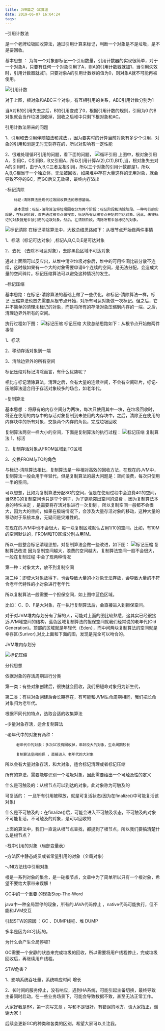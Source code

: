```yaml
---
title: JVM篇之 GC算法
date: 2019-06-07 16:04:24
tags:
---
```

–引用计数法

是一个老牌垃圾回收算法，通过引用计算来标记，判断一个对象是不是垃圾，是不是要回收。

基本思想 ： 为每一个对象都标记一个引用数量，引用计数器的实现很简单，对于一个对象A，只要有任何一个对象引用了A，则A的引用计数器就加1，当引用失效时，引用计数器就减1。只要对象A的引用计数器的值为0，则对象A就不可能再被使用。

![引用计数](title/1.png)

对于上图，根对象和ABC三个对象，有互相引用的关系，ABC引用计数分别为1

当A对B的引用失去之后，B的引用变成了0，根据引用计数的规则，引用为0 的B对象就会当作垃圾回收掉，回收之后堆中只剩下根对象和AC。

引用计数法带来的问题

1、引用和去引用伴随加法和减法，，因为要实时的计算当前对象有多少个引用，对象的引用和消是无时无刻存在的，所以对影响有一定性能

2、很难处理循环引用的问题，看下面的问题，
![循环引用](title/2.png)
上图中，根对象引用A，引用C，C引用B，B又引用A，所以引用计算A(2),C(1),B(1),当，根对象失去对A的引用时，由于A,B,C三者互相引用，所以三个对象的引用计数都是1，所以A,B,C相当于一个独立体，无法被回收，如果堆中存在大量这样的无用对象，就会导致不停的GC，而GC后又无效果，最终内存溢出

–标记清除

        标记-清除算法是现代垃圾回收算法的思想基础。    

        基本思想：标记-清除算法将垃圾回收分为两个阶段：标记阶段和清除阶段。一种可行的实现是，在标记阶段，首先通过根节点做搜索，标记所有从根节点开始的可达对象。因此，未被标记的对象就是未被引用的垃圾对象。然后，在清除阶段，清除所有未被标记的对象。
![标记清除](title/3.png)
在标记清除算法中，大致总结思路如下：从根节点开始做两件事情

1、标活（标记可达对象）,标记A,B,C,D,E是可达对象

2、去死 （去除不可达对象），去除黑色区域不可达对象

通过上面图可以反应出，从堆中清空垃圾对象后，堆中的可用空间比较分散不连续，这时候如果有一个大的对象需要申请6个连续的空间，是无法分配，会造成大量的空间碎片。标记压缩算法可以避免这种情况的发生。

–标记压缩

基本思路：在标记-清除算法的基础上做了一些优化。和标记-清除算法一样，标记-压缩算法也首先需要从根节点开始，对所有可达对象做一次标记。但之后，它并不简单的清理未标记的对象，而是将所有的存活对象压缩到内存的一端。之后，清理边界外所有的空间。

执行过程如下图：
![标记压缩](title/4.png)
标记压缩
大致总结思路如下：从根节点开始做两件事情

1、标活

2、移动存活对象到一端

3、清除边界外的所有空间

标记压缩对标记清除而言，有什么优势呢？

相比与标记清除算法，清理之后，会有大量的连续空间，不会有空间碎片，标记-压缩算法适合用于存活对象较多的场合，如老年代。

–复制算法

基本思想 ：将原有的内存空间分为两块，每次只使用其中一块，在垃圾回收时，将正在使用的内存中的存活对象复制到未使用的内存块中，之后，清除正在使用的内存块中的所有对象，交换两个内存的角色，完成垃圾回收

复制算法两空一样大小的空间，下面是复制算法的执行过程：
![标记压缩](title/5.png)
复制算法
1、标活

2、复制存活对象从FROM区域到TO区域

3、交换FROM与TO的角色

与标记-清除算法相比，复制算法是一种相对高效的回收方法，在现在的JVM中，复制算法一般会用于年轻代，但是复制算法的最大问题是：空间浪费，每次只使用一半的空间。

可以想想，比如为复制算法分配8G的空间，但是在使用过程中会浪费4G的空间，当然8G的复制空间也只是举个例子，为了更能突出空间的浪费 ，因为复制算法本身的特性决定 ，是需要将存活对象进行一次复制 ，所以复制空间一般都不会很大，因为大的空间，如果在极端情况下，会涉及大量存活对象的移动，这种大量的移动对于系统本身，无疑问是灾难性的。

在现在的JVM中也不会很大，每一块复制区域默认占用1/10的空间。比如，有10M的空间默认的，FROM和TO区域分别占用1M。

所以一般整合标记清理思想，对复制算法会做一些改进，如下图：
![标记压缩](title/6.png)
复制算法改进
因为复制空间越大，浪费的空间越大，复制算法空间一般不会很大，一般在复制过程 中会了现两种情况

第一种：对象太大，放不到复制空间

第二种：即使大对象放得下，也会导致大量的小对象无法存放，会导致大量的不符合老年代特性的小对象进行老年代

所以复制算法一般需要一个担保空间，如上图中蓝色区域。

比如：C、D、F是大对象，在一执行复制算法后，会直接进入到担保空间。

对于对JVM堆内存划分有了解的人，可能对上面的图比较熟悉，这其实已经很接近JVM堆空间的结构，蓝色区域复制算法的担保空间就我们经常说的老年代(Old Generation)。顶部的区域就是年轻代（Eden），而中间两块复制算法的空间就是幸存区(Surivor),对比上面和下面的图，发现是完全可以吻合的。


JVM堆内存划分

![标记压缩](title/7.png)

分代思想

依据对象的存活周期进行分类

第一类：有些对象创建后，很快就会回收，我们把短命对象归为新生代，

第二类：有些对象创建后会长期存在，有可能和JVM生命周期相同，我们把长命对象归为老年代。

根据不同代的特点，选取合适的收集算法

–少量对象存活，适合复制算法

–老年代中的对象有两种：

         老年代中的对象：多次GC没有回收掉，年龄校大的对象，生命周期较长

         复制算法空间担保 ，直接进入 老年代的大对象

所以会有大量对象存活，和大对象，适合标记清理或者标记压缩



所有的算法，需要能够识别一个垃圾对象，因此需要给出一个可触及性的定义

什么是可触及的：从根节点可以到达的对象，此对象称为可触及的

可复活的： 一旦所有引用被释放，就是可复活状态(因为在finalize()中可能复活该对象)

什么是不可触及的：在finalize()后，可能会进入不可触及状态，不可触及的对象不可能复活，不可触及的对象，是可以回收的



上面的算法中，我们一直说从根节点查找，都提到了根节点，所以我们要搞清楚什么是根节点？

–栈中引用的对象（局部变量表）

–方法区中静态成员或者常量引用的对象（全局对象）

–JNI方法栈中引用对象

根是一系列对象的集合，是一砣根节点，文章中为了简单所以只有一个根对象，希望不要给大家带来误解！

GC中的一个重要 的现象Stop-The-Word

java中一种全局暂停的现象，所有的JAVA代码停止 ，native代码可能执行，但不能和JVM交互

引起STW的原因 ：GC 、DUMP线程、堆 DUMP

多半是因为GC引起的。

为什么会产生全局停顿?

GC需要一个安静的状态来完成垃圾的回收，所以需要将用户线程停止，完成垃圾回收后，再继续用户线程。

STW危害？

1、影响系统吞吐量，系统响应时间 增长

2、长时间的服务停止，没有响应，遇到HA系统，可能引起主备切换，最终导致主备同时启动。在一些业务场景下，可能会导致数据不致，甚至无法正常工作。

大家好我是BK，第一次写文章 ，写和不是很好，有错误的地方，请大家指正，谢谢大家！

后续会更新GC的种类和各类的区别。希望大家可以关注我。

